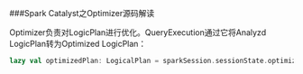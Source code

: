 ###Spark Catalyst之Optimizer源码解读

Optimizer负责对LogicPlan进行优化。QueryExecution通过它将Analyzd LogicPlan转为Optimized LogicPlan：

```scala
lazy val optimizedPlan: LogicalPlan = sparkSession.sessionState.optimizer.execute(withCachedData)

```

